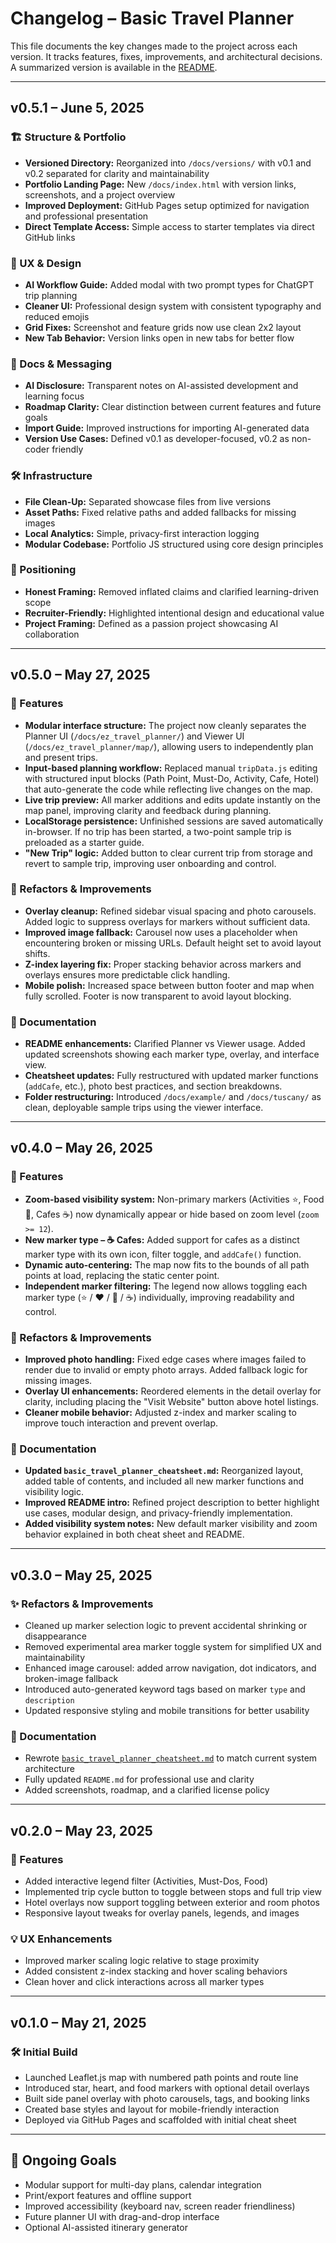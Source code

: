 # Changelog – Basic Travel Planner

This file documents the key changes made to the project across each version. It tracks features, fixes, improvements, and architectural decisions. A summarized version is available in the [README](./README.md).

---

## v0.5.1 – June 5, 2025

### 🏗️ Structure & Portfolio

- **Versioned Directory:** Reorganized into `/docs/versions/` with v0.1 and v0.2 separated for clarity and maintainability  
- **Portfolio Landing Page:** New `/docs/index.html` with version links, screenshots, and a project overview  
- **Improved Deployment:** GitHub Pages setup optimized for navigation and professional presentation  
- **Direct Template Access:** Simple access to starter templates via direct GitHub links  

### 🎨 UX & Design

- **AI Workflow Guide:** Added modal with two prompt types for ChatGPT trip planning  
- **Cleaner UI:** Professional design system with consistent typography and reduced emojis  
- **Grid Fixes:** Screenshot and feature grids now use clean 2x2 layout  
- **New Tab Behavior:** Version links open in new tabs for better flow  

### 📝 Docs & Messaging

- **AI Disclosure:** Transparent notes on AI-assisted development and learning focus  
- **Roadmap Clarity:** Clear distinction between current features and future goals  
- **Import Guide:** Improved instructions for importing AI-generated data  
- **Version Use Cases:** Defined v0.1 as developer-focused, v0.2 as non-coder friendly  

### 🛠️ Infrastructure

- **File Clean-Up:** Separated showcase files from live versions  
- **Asset Paths:** Fixed relative paths and added fallbacks for missing images  
- **Local Analytics:** Simple, privacy-first interaction logging  
- **Modular Codebase:** Portfolio JS structured using core design principles  

### 🎯 Positioning

- **Honest Framing:** Removed inflated claims and clarified learning-driven scope  
- **Recruiter-Friendly:** Highlighted intentional design and educational value  
- **Project Framing:** Defined as a passion project showcasing AI collaboration  

---

## v0.5.0 – May 27, 2025

### 🚀 Features

- **Modular interface structure:** The project now cleanly separates the Planner UI (`/docs/ez_travel_planner/`) and Viewer UI (`/docs/ez_travel_planner/map/`), allowing users to independently plan and present trips.
- **Input-based planning workflow:** Replaced manual `tripData.js` editing with structured input blocks (Path Point, Must-Do, Activity, Cafe, Hotel) that auto-generate the code while reflecting live changes on the map.
- **Live trip preview:** All marker additions and edits update instantly on the map panel, improving clarity and feedback during planning.
- **LocalStorage persistence:** Unfinished sessions are saved automatically in-browser. If no trip has been started, a two-point sample trip is preloaded as a starter guide.
- **"New Trip" logic:** Added button to clear current trip from storage and revert to sample trip, improving user onboarding and control.

### 🧪 Refactors & Improvements

- **Overlay cleanup:** Refined sidebar visual spacing and photo carousels. Added logic to suppress overlays for markers without sufficient data.
- **Improved image fallback:** Carousel now uses a placeholder when encountering broken or missing URLs. Default height set to avoid layout shifts.
- **Z-index layering fix:** Proper stacking behavior across markers and overlays ensures more predictable click handling.
- **Mobile polish:** Increased space between button footer and map when fully scrolled. Footer is now transparent to avoid layout blocking.

### 📝 Documentation

- **README enhancements:** Clarified Planner vs Viewer usage. Added updated screenshots showing each marker type, overlay, and interface view.
- **Cheatsheet updates:** Fully restructured with updated marker functions (`addCafe`, etc.), photo best practices, and section breakdowns.
- **Folder restructuring:** Introduced `/docs/example/` and `/docs/tuscany/` as clean, deployable sample trips using the viewer interface.

---

## v0.4.0 – May 26, 2025

### 🚀 Features

- **Zoom-based visibility system:** Non-primary markers (Activities ⭐, Food 🍕, Cafes ☕) now dynamically appear or hide based on zoom level (`zoom >= 12`).
- **New marker type – ☕ Cafes:** Added support for cafes as a distinct marker type with its own icon, filter toggle, and `addCafe()` function.
- **Dynamic auto-centering:** The map now fits to the bounds of all path points at load, replacing the static center point.
- **Independent marker filtering:** The legend now allows toggling each marker type (⭐ / ❤️ / 🍕 / ☕) individually, improving readability and control.

### 🧪 Refactors & Improvements

- **Improved photo handling:** Fixed edge cases where images failed to render due to invalid or empty photo arrays. Added fallback logic for missing images.
- **Overlay UI enhancements:** Reordered elements in the detail overlay for clarity, including placing the "Visit Website" button above hotel listings.
- **Cleaner mobile behavior:** Adjusted z-index and marker scaling to improve touch interaction and prevent overlap.

### 📝 Documentation

- **Updated `basic_travel_planner_cheatsheet.md`:** Reorganized layout, added table of contents, and included all new marker functions and visibility logic.
- **Improved README intro:** Refined project description to better highlight use cases, modular design, and privacy-friendly implementation.
- **Added visibility system notes:** New default marker visibility and zoom behavior explained in both cheat sheet and README.

---

## v0.3.0 – May 25, 2025

### ✨ Refactors & Improvements

* Cleaned up marker selection logic to prevent accidental shrinking or disappearance
* Removed experimental area marker toggle system for simplified UX and maintainability
* Enhanced image carousel: added arrow navigation, dot indicators, and broken-image fallback
* Introduced auto-generated keyword tags based on marker `type` and `description`
* Updated responsive styling and mobile transitions for better usability

### 📝 Documentation

* Rewrote [`basic_travel_planner_cheatsheet.md`](./basic_travel_planner_cheatsheet.md) to match current system architecture
* Fully updated `README.md` for professional use and clarity
* Added screenshots, roadmap, and a clarified license policy

---

## v0.2.0 – May 23, 2025

### 🚀 Features

* Added interactive legend filter (Activities, Must-Dos, Food)
* Implemented trip cycle button to toggle between stops and full trip view
* Hotel overlays now support toggling between exterior and room photos
* Responsive layout tweaks for overlay panels, legends, and images

### 💡 UX Enhancements

* Improved marker scaling logic relative to stage proximity
* Added consistent z-index stacking and hover scaling behaviors
* Clean hover and click interactions across all marker types

---

## v0.1.0 – May 21, 2025

### 🛠 Initial Build

* Launched Leaflet.js map with numbered path points and route line
* Introduced star, heart, and food markers with optional detail overlays
* Built side panel overlay with photo carousels, tags, and booking links
* Created base styles and layout for mobile-friendly interaction
* Deployed via GitHub Pages and scaffolded with initial cheat sheet

---

## 🔭 Ongoing Goals

* Modular support for multi-day plans, calendar integration
* Print/export features and offline support
* Improved accessibility (keyboard nav, screen reader friendliness)
* Future planner UI with drag-and-drop interface
* Optional AI-assisted itinerary generator
